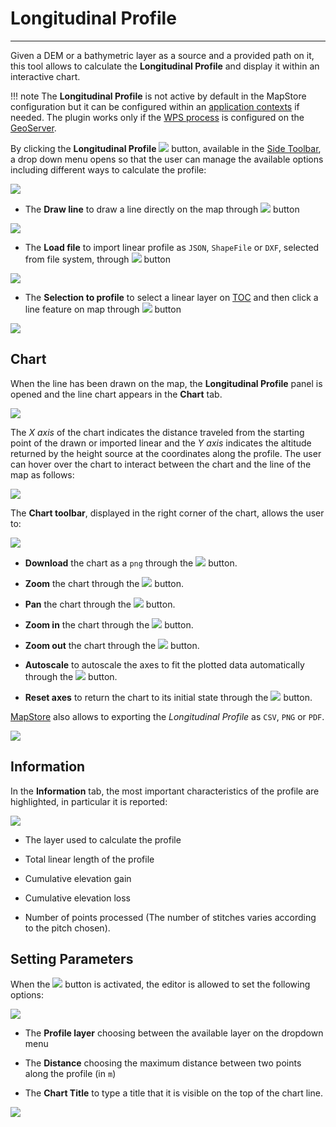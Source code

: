 # Longitudinal Profile

*******************

Given a DEM or a bathymetric layer as a source and a provided path on it, this tool allows to calculate the **Longitudinal Profile** and display it within an interactive chart.

!!! note
    The **Longitudinal Profile** is not active by default in the MapStore configuration but it can be configured within an [application contexts](application-context.md#configure-plugins) if needed.
    The plugin works only if the [WPS process](gs-wps-longitudinal-profile-2.24-SNAPSHOT.zip) is configured on the [GeoServer](http://geoserver.org/).

By clicking the **Longitudinal Profile** <img src="../img/button/long-profile-button.jpg" class="ms-docbutton"/> button, available in the [Side Toolbar](mapstore-toolbars.md#side-toolbar), a drop down menu opens so that the user can manage the available options including different ways to calculate the profile:

<img src="../img/longitudinal-profile/dropdown-menu-long-profile.jpg" class="ms-docimage"/>

* The **Draw line** to draw a line directly on the map through <img src="../img/button/drawing-line.jpg" class="ms-docbutton"/> button

<img src="../img/longitudinal-profile/drawing-line.gif" class="ms-docimage"/>

* The **Load file** to import linear profile as `JSON`, `ShapeFile` or `DXF`, selected from file system, through <img src="../img/button/import-file.jpg" class="ms-docbutton"/> button

<img src="../img/longitudinal-profile/import-file.gif" class="ms-docimage"/>

* The **Selection to profile** to select a linear layer on [TOC](toc.md) and then click a line feature on map through <img src="../img/button/selection-layer.jpg" class="ms-docbutton"/> button

<img src="../img/longitudinal-profile/selection-layer.gif" class="ms-docimage"/>

## Chart

When the line has been drawn on the map, the **Longitudinal Profile** panel is opened and the line chart appears in the **Chart** tab.

<img src="../img/longitudinal-profile/chart-tab.jpg" class="ms-docimage"/>

The *X axis* of the chart indicates the distance traveled from the starting point of the drawn or imported linear and the *Y axis* indicates the altitude returned by the height source at the coordinates along the profile. The user can hover over the chart to interact between the chart and the line of the map as follows:

<img src="../img/longitudinal-profile/interact-with-chart.gif" class="ms-docimage"/>

The **Chart toolbar**, displayed in the right corner of the chart, allows the user to:

<img src="../img/longitudinal-profile/bar_charts.jpg" class="ms-docimage"/>

* **Download** the chart as a `png` through the <img src="../img/button/download_png.jpg" class="ms-docbutton"/> button.

* **Zoom** the chart through the <img src="../img/button/zoom_chart.jpg" class="ms-docbutton"/> button.

* **Pan** the chart through the <img src="../img/button/pan_chart.jpg" class="ms-docbutton"/> button.

* **Zoom in** the chart through the <img src="../img/button/zoom_in_chart.jpg" class="ms-docbutton"/> button.

* **Zoom out** the chart through the <img src="../img/button/zoom_out_chart.jpg" class="ms-docbutton"/> button.

* **Autoscale** to autoscale the axes to fit the plotted data automatically through the <img src="../img/button/autoscale_chart.jpg" class="ms-docbutton"/> button.

* **Reset axes** to return the chart to its initial state through the <img src="../img/button/reset_axes_chart.jpg" class="ms-docbutton"/> button.

[MapStore](https://mapstore.geosolutionsgroup.com/mapstore/#/) also allows to exporting the *Longitudinal Profile* as `CSV`, `PNG` or `PDF`.

<img src="../img/longitudinal-profile/export-profile.jpg" class="ms-docimage"/>

## Information

In the **Information** tab, the most important characteristics of the profile are highlighted, in particular it is reported:

<img src="../img/longitudinal-profile/profile-info.jpg" class="ms-docimage"/>

* The  layer used to calculate the profile

* Total linear length of the profile

* Cumulative elevation gain

* Cumulative elevation loss

* Number of points processed (The number of stitches varies according to the pitch chosen).

## Setting Parameters

When the <img src="../img/button/parameters-button.jpg" class="ms-docbutton"/> button is activated, the editor is allowed to set the following options:

<img src="../img/longitudinal-profile/setting-parameters.jpg" class="ms-docimage"/>

* The **Profile layer** choosing between the available layer on the dropdown menu

* The **Distance** choosing the maximum distance between two points along the profile (in `m`)

* The **Chart Title** to type a title that it is visible on the top of the chart line.

<img src="../img/longitudinal-profile/chart-title.jpg" class="ms-docimage"/>
